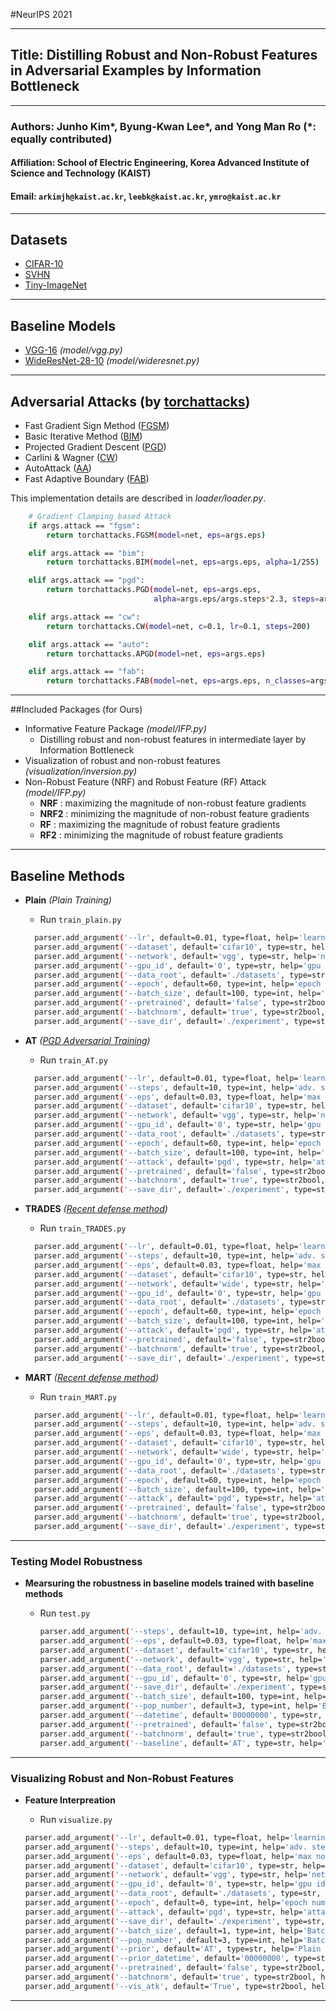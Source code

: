 #NeurIPS 2021

---
## Title: Distilling Robust and Non-Robust Features in Adversarial Examples by Information Bottleneck

---

### Authors: Junho Kim*, Byung-Kwan Lee*, and Yong Man Ro (*: equally contributed)
#### Affiliation: School of Electric Engineering, Korea Advanced Institute of Science and Technology (KAIST)
#### Email: `arkimjh@kaist.ac.kr`, `leebk@kaist.ac.kr`, `ymro@kaist.ac.kr`

---

## Datasets
* [CIFAR-10](https://www.cs.toronto.edu/~kriz/cifar.html)
* [SVHN](http://ufldl.stanford.edu/housenumbers/)
* [Tiny-ImageNet](https://www.kaggle.com/c/tiny-imagenet/overview)

---

## Baseline Models

* [VGG-16](https://arxiv.org/abs/1409.1556) *(model/vgg.py)*
* [WideResNet-28-10](https://arxiv.org/abs/1605.07146) *(model/wideresnet.py)*

---

## Adversarial Attacks (by [torchattacks](https://github.com/Harry24k/adversarial-attacks-pytorch))
* Fast Gradient Sign Method ([FGSM](https://arxiv.org/abs/1412.6572))
* Basic Iterative Method ([BIM](https://arxiv.org/abs/1611.01236))
* Projected Gradient Descent ([PGD](https://arxiv.org/abs/1706.06083))
* Carlini & Wagner ([CW](https://arxiv.org/abs/1608.04644))
* AutoAttack ([AA](https://arxiv.org/abs/2003.01690))
* Fast Adaptive Boundary ([FAB](http://proceedings.mlr.press/v119/croce20a.html))

This implementation details are described in *loader/loader.py*.
``` bash
    # Gradient Clamping based Attack
    if args.attack == "fgsm":
        return torchattacks.FGSM(model=net, eps=args.eps)

    elif args.attack == "bim":
        return torchattacks.BIM(model=net, eps=args.eps, alpha=1/255)

    elif args.attack == "pgd":
        return torchattacks.PGD(model=net, eps=args.eps,
                                alpha=args.eps/args.steps*2.3, steps=args.steps, random_start=True)

    elif args.attack == "cw":
        return torchattacks.CW(model=net, c=0.1, lr=0.1, steps=200)

    elif args.attack == "auto":
        return torchattacks.APGD(model=net, eps=args.eps)

    elif args.attack == "fab":
        return torchattacks.FAB(model=net, eps=args.eps, n_classes=args.n_classes)
```

---
##Included Packages (for Ours)
* Informative Feature Package *(model/IFP.py)*
  * Distilling robust and non-robust features in intermediate layer by Information Bottleneck
* Visualization of robust and non-robust features *(visualization/inversion.py)*
* Non-Robust Feature (NRF) and Robust Feature (RF) Attack *(model/IFP.py)*
  * **NRF** : maximizing the magnitude of non-robust feature gradients
  * **NRF2** : minimizing the magnitude of non-robust feature gradients
  * **RF** : maximizing the magnitude of robust feature gradients
  * **RF2** : minimizing the magnitude of robust feature gradients
---

## Baseline Methods
* **Plain**  *(Plain Training)*
    - Run `train_plain.py`
  
    ```bash
      parser.add_argument('--lr', default=0.01, type=float, help='learning rate')
      parser.add_argument('--dataset', default='cifar10', type=str, help='dataset name')
      parser.add_argument('--network', default='vgg', type=str, help='network name')
      parser.add_argument('--gpu_id', default='0', type=str, help='gpu id')
      parser.add_argument('--data_root', default='./datasets', type=str, help='path to dataset')
      parser.add_argument('--epoch', default=60, type=int, help='epoch number')
      parser.add_argument('--batch_size', default=100, type=int, help='Batch size')
      parser.add_argument('--pretrained', default='false', type=str2bool, help='pretrained boolean')
      parser.add_argument('--batchnorm', default='true', type=str2bool, help='batchnorm boolean')
      parser.add_argument('--save_dir', default='./experiment', type=str, help='save directory')
    ```
  
* **AT**     *([PGD Adversarial Training](https://openreview.net/forum?id=rJzIBfZAb))*
    - Run `train_AT.py`

    ```bash
      parser.add_argument('--lr', default=0.01, type=float, help='learning rate')
      parser.add_argument('--steps', default=10, type=int, help='adv. steps')
      parser.add_argument('--eps', default=0.03, type=float, help='max norm')
      parser.add_argument('--dataset', default='cifar10', type=str, help='dataset name')
      parser.add_argument('--network', default='vgg', type=str, help='network name')
      parser.add_argument('--gpu_id', default='0', type=str, help='gpu id')
      parser.add_argument('--data_root', default='./datasets', type=str, help='path to dataset')
      parser.add_argument('--epoch', default=60, type=int, help='epoch number')
      parser.add_argument('--batch_size', default=100, type=int, help='Batch size')
      parser.add_argument('--attack', default='pgd', type=str, help='attack type')
      parser.add_argument('--pretrained', default='false', type=str2bool, help='pretrained boolean')
      parser.add_argument('--batchnorm', default='true', type=str2bool, help='batchnorm boolean')
      parser.add_argument('--save_dir', default='./experiment', type=str, help='save directory')
    ```

  
* **TRADES**  *([Recent defense method](http://proceedings.mlr.press/v97/zhang19p.html))*
    - Run `train_TRADES.py`
  
    ```bash
      parser.add_argument('--lr', default=0.01, type=float, help='learning rate')
      parser.add_argument('--steps', default=10, type=int, help='adv. steps')
      parser.add_argument('--eps', default=0.03, type=float, help='max norm')
      parser.add_argument('--dataset', default='cifar10', type=str, help='dataset name')
      parser.add_argument('--network', default='wide', type=str, help='network name: vgg or wide')
      parser.add_argument('--gpu_id', default='0', type=str, help='gpu id')
      parser.add_argument('--data_root', default='./datasets', type=str, help='path to dataset')
      parser.add_argument('--epoch', default=60, type=int, help='epoch number')
      parser.add_argument('--batch_size', default=100, type=int, help='Batch size')
      parser.add_argument('--attack', default='pgd', type=str, help='attack type')
      parser.add_argument('--pretrained', default='false', type=str2bool, help='pretrained boolean')
      parser.add_argument('--batchnorm', default='true', type=str2bool, help='batchnorm boolean')
      parser.add_argument('--save_dir', default='./experiment', type=str, help='save directory')
    ```


* **MART**  *([Recent defense method](https://openreview.net/forum?id=rklOg6EFwS))*
    - Run `train_MART.py`
  
    ```bash
      parser.add_argument('--lr', default=0.01, type=float, help='learning rate')
      parser.add_argument('--steps', default=10, type=int, help='adv. steps')
      parser.add_argument('--eps', default=0.03, type=float, help='max norm')
      parser.add_argument('--dataset', default='cifar10', type=str, help='dataset name')
      parser.add_argument('--network', default='wide', type=str, help='network name')
      parser.add_argument('--gpu_id', default='0', type=str, help='gpu id')
      parser.add_argument('--data_root', default='./datasets', type=str, help='path to dataset')
      parser.add_argument('--epoch', default=60, type=int, help='epoch number')
      parser.add_argument('--batch_size', default=100, type=int, help='Batch size')
      parser.add_argument('--attack', default='pgd', type=str, help='attack type')
      parser.add_argument('--pretrained', default='false', type=str2bool, help='pretrained boolean')
      parser.add_argument('--batchnorm', default='true', type=str2bool, help='batchnorm boolean')
      parser.add_argument('--save_dir', default='./experiment', type=str, help='save directory')
    ```

---

### Testing Model Robustness

* **Mearsuring the robustness in baseline models trained with baseline methods**
  - Run `test.py` 

    ```bash
    parser.add_argument('--steps', default=10, type=int, help='adv. steps')
    parser.add_argument('--eps', default=0.03, type=float, help='max norm')
    parser.add_argument('--dataset', default='cifar10', type=str, help='dataset name')
    parser.add_argument('--network', default='vgg', type=str, help='network name')
    parser.add_argument('--data_root', default='./datasets', type=str, help='path to dataset')
    parser.add_argument('--gpu_id', default='0', type=str, help='gpu id')
    parser.add_argument('--save_dir', default='./experiment', type=str, help='save directory')
    parser.add_argument('--batch_size', default=100, type=int, help='Batch size')
    parser.add_argument('--pop_number', default=3, type=int, help='Batch size')
    parser.add_argument('--datetime', default='00000000', type=str, help='checkpoint datetime')
    parser.add_argument('--pretrained', default='false', type=str2bool, help='pretrained boolean')
    parser.add_argument('--batchnorm', default='true', type=str2bool, help='batchnorm boolean')
    parser.add_argument('--baseline', default='AT', type=str, help='baseline')
    ```


---
### Visualizing Robust and Non-Robust Features
* **Feature Interpreation**
    - Run `visualize.py`
  
    ```bash
    parser.add_argument('--lr', default=0.01, type=float, help='learning rate')
    parser.add_argument('--steps', default=10, type=int, help='adv. steps')
    parser.add_argument('--eps', default=0.03, type=float, help='max norm')
    parser.add_argument('--dataset', default='cifar10', type=str, help='dataset name')
    parser.add_argument('--network', default='vgg', type=str, help='network name')
    parser.add_argument('--gpu_id', default='0', type=str, help='gpu id')
    parser.add_argument('--data_root', default='./datasets', type=str, help='path to dataset')
    parser.add_argument('--epoch', default=0, type=int, help='epoch number')
    parser.add_argument('--attack', default='pgd', type=str, help='attack type')
    parser.add_argument('--save_dir', default='./experiment', type=str, help='save directory')
    parser.add_argument('--batch_size', default=1, type=int, help='Batch size')
    parser.add_argument('--pop_number', default=3, type=int, help='Batch size')
    parser.add_argument('--prior', default='AT', type=str, help='Plain or AT')
    parser.add_argument('--prior_datetime', default='00000000', type=str, help='checkpoint datetime')
    parser.add_argument('--pretrained', default='false', type=str2bool, help='pretrained boolean')
    parser.add_argument('--batchnorm', default='true', type=str2bool, help='batchnorm boolean')
    parser.add_argument('--vis_atk', default='True', type=str2bool, help='is attacked image?')
    ```
---